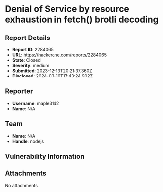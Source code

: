 # Denial of Service by resource exhaustion in fetch() brotli decoding

## Report Details
- **Report ID**: 2284065
- **URL**: https://hackerone.com/reports/2284065
- **State**: Closed
- **Severity**: medium
- **Submitted**: 2023-12-13T20:21:37.360Z
- **Disclosed**: 2024-03-16T17:43:24.902Z

## Reporter
- **Username**: maple3142
- **Name**: N/A

## Team
- **Name**: N/A
- **Handle**: nodejs

## Vulnerability Information


## Attachments
No attachments
